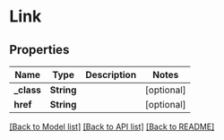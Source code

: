 # Link

## Properties
Name | Type | Description | Notes
------------ | ------------- | ------------- | -------------
**_class** | **String** |  | [optional] 
**href** | **String** |  | [optional] 

[[Back to Model list]](../README.md#documentation-for-models) [[Back to API list]](../README.md#documentation-for-api-endpoints) [[Back to README]](../README.md)


